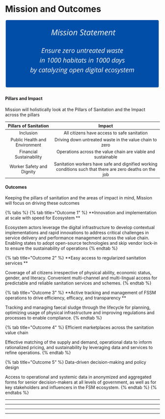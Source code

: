 # Mission and Outcomes

![eGov's Mission Statement](<../../../../.gitbook/assets/Mission Statement v1 (1).png>)

#### Pillars and Impact

Mission will holistically look at the Pillars of Sanitation and the Impact across the pillars

|     Pillars of Sanitation     |                                                  Impact                                                  |
| :---------------------------: | :------------------------------------------------------------------------------------------------------: |
|           Inclusion           |                                All citizens have access to safe sanitation                               |
| Public Health and Environment |                          Driving down untreated waste in the value chain to zero                         |
|    Financial Sustainability   |                       Operations across the value chain are viable and sustainable                       |
|   Worker Safety and Dignity   | Sanitation workers have safe and dignified working conditions such that there are zero deaths on the job |



#### Outcomes

Keeping the pillars of sanitation and the areas of impact in mind, Mission will focus on driving these outcomes

{% tabs %}
{% tab title="Outcome 1" %}
**Innovation and implementation at scale with speed for Ecosystem **

Ecosystem actors leverage the digital infrastructure to develop contextual implementations and rapid innovations to address critical challenges in service delivery and performance management across the value chain. Enabling states to adopt open-source technologies and skip vendor lock-in to ensure the sustainability of operations
{% endtab %}

{% tab title="Outcome 2" %}
**Easy access to regularized sanitation services **

Coverage of all citizens irrespective of physical ability, economic status, gender, and literacy. Convenient multi-channel and multi-lingual access for predictable and reliable sanitation services and schemes.
{% endtab %}

{% tab title="Outcome 3" %}
**Active tracking and management of FSSM operations to drive efficiency, efficacy, and transparency **

Tracking and managing faecal sludge through the lifecycle for planning, optimizing usage of physical infrastructure and improving regulations and processes to enable compliance.
{% endtab %}

{% tab title="Outcome 4" %}
Efficient marketplaces across the sanitation value chain 

Effective matching of the supply and demand, operational data to inform rationalized pricing, and sustainability by leveraging data and services to refine operations.
{% endtab %}

{% tab title="Outcome 5" %}
Data-driven decision-making and policy design 

Access to operational and systemic data in anonymized and aggregated forms for senior decision-makers at all levels of government, as well as for key stakeholders and influencers in the FSM ecosystem.
{% endtab %}
{% endtabs %}

****

****

****

****













